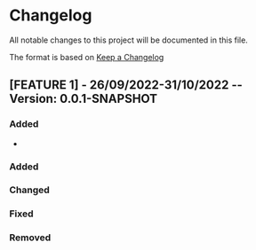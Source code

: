 # Changelog

All notable changes to this project will be documented in this file.

The format is based on [Keep a Changelog](https://keepachangelog.com/en/1.0.0/)

## [FEATURE 1] - 26/09/2022-31/10/2022 -- Version: 0.0.1-SNAPSHOT

### Added
-

### Added

### Changed

### Fixed

### Removed
